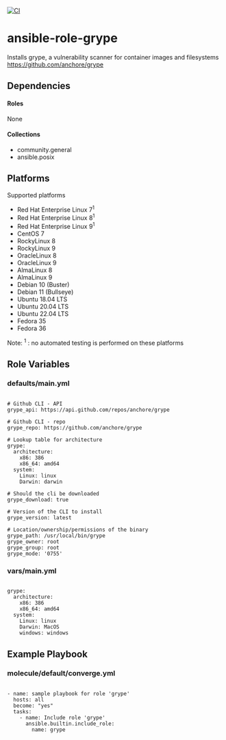 [![CI](https://github.com/de-it-krachten/ansible-role-grype/workflows/CI/badge.svg?event=push)](https://github.com/de-it-krachten/ansible-role-grype/actions?query=workflow%3ACI)


# ansible-role-grype

Installs grype, a vulnerability scanner for container images and filesystems<br>
https://github.com/anchore/grype<br>



## Dependencies

#### Roles
None

#### Collections
- community.general
- ansible.posix

## Platforms

Supported platforms

- Red Hat Enterprise Linux 7<sup>1</sup>
- Red Hat Enterprise Linux 8<sup>1</sup>
- Red Hat Enterprise Linux 9<sup>1</sup>
- CentOS 7
- RockyLinux 8
- RockyLinux 9
- OracleLinux 8
- OracleLinux 9
- AlmaLinux 8
- AlmaLinux 9
- Debian 10 (Buster)
- Debian 11 (Bullseye)
- Ubuntu 18.04 LTS
- Ubuntu 20.04 LTS
- Ubuntu 22.04 LTS
- Fedora 35
- Fedora 36

Note:
<sup>1</sup> : no automated testing is performed on these platforms

## Role Variables
### defaults/main.yml
<pre><code>
# Github CLI - API
grype_api: https://api.github.com/repos/anchore/grype

# Github CLI - repo
grype_repo: https://github.com/anchore/grype

# Lookup table for architecture
grype:
  architecture:
    x86: 386
    x86_64: amd64
  system:
    Linux: linux
    Darwin: darwin

# Should the cli be downloaded
grype_download: true

# Version of the CLI to install
grype_version: latest

# Location/ownership/permissions of the binary
grype_path: /usr/local/bin/grype
grype_owner: root
grype_group: root
grype_mode: '0755'
</pre></code>


### vars/main.yml
<pre><code>
grype:
  architecture:
    x86: 386
    x86_64: amd64
  system:
    Linux: linux
    Darwin: MacOS
    windows: windows
</pre></code>



## Example Playbook
### molecule/default/converge.yml
<pre><code>
- name: sample playbook for role 'grype'
  hosts: all
  become: "yes"
  tasks:
    - name: Include role 'grype'
      ansible.builtin.include_role:
        name: grype
</pre></code>
